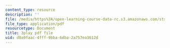 ```yaml
---
content_type: resource
description: ''
file: /media/https%3A/open-learning-course-data-rc.s3.amazonaws.com/sts-081-innovation-systems-for-science-technology-energy-manufacturing-and-health-spring-2017/d0a9faac4fff9bba6dba2a757ea3612d_RDvMzWDzZkc.pdf
file_type: application/pdf
resourcetype: Document
title: 3play pdf file
uid: d0a9faac-4fff-9bba-6dba-2a757ea3612d
---
```

